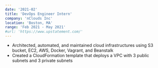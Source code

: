 ```yaml
---
date: '2021-02'
title: 'DevOps Engineer Intern'
company: 'nClouds Inc'
location: 'Boston, MA'
range: 'Feb 2021 - May 2021'
#url: 'https://www.upstatement.com/'
---
```


- Architected, automated, and maintained cloud infrastructures using S3 bucket, EC2, AWS, Docker, Vagrant, and Beanstalk
- Created a CloudFormation template that deploys a VPC with 3 public subnets and 3 private subnets